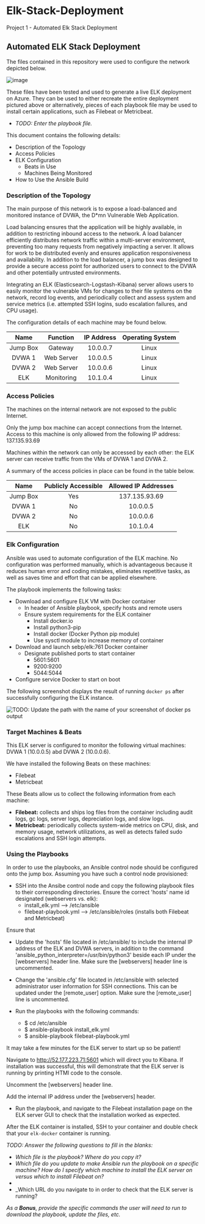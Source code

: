 # Elk-Stack-Deployment
Project 1 - Automated Elk Stack Deployment


## Automated ELK Stack Deployment

The files contained in this repository were used to configure the network depicted below.

![image](https://user-images.githubusercontent.com/75952979/117557330-ae61b800-b03f-11eb-8e40-433abf45f41a.png)

These files have been tested and used to generate a live ELK deployment on Azure. They can be used to either recreate the entire deployment pictured above or alternatively, pieces of each playbook file may be used to install certain applications, such as Filebeat or Metricbeat.

  - _TODO: Enter the playbook file._

This document contains the following details:
- Description of the Topology
- Access Policies
- ELK Configuration
  - Beats in Use
  - Machines Being Monitored
- How to Use the Ansible Build


### Description of the Topology

The main purpose of this network is to expose a load-balanced and monitored instance of DVWA, the D*mn Vulnerable Web Application.

Load balancing ensures that the application will be highly available, in addition to restricting inbound access to the network. A load balancer efficiently distributes network traffic within a multi-server environment, preventing too many requests from negatively impacting a server. It allows for work to be distributed evenly and ensures application responsiveness and availability. In addition to the load balancer, a jump box was designed to provide a secure access point for authorized users to connect to the DVWA
and other potentially untrusted environments.

Integrating an ELK (Elasticsearch-Logstash-Kibana) server allows users to easily monitor the vulnerable VMs for changes to their file systems on the network, record log events, and periodically collect and assess system and service metrics (i.e. attempted SSH logins, sudo escalation failures, and CPU usage).

The configuration details of each machine may be found below.

|   Name   |  Function  | IP Address | Operating System |
|:--------:|:----------:|:----------:|:----------------:|
| Jump Box |   Gateway  |  10.0.0.7  |       Linux      |
| DVWA 1   | Web Server |  10.0.0.5  |       Linux      |
| DVWA 2   | Web Server |  10.0.0.6  |       Linux      |
| ELK      | Monitoring |  10.1.0.4  |       Linux      |


### Access Policies

The machines on the internal network are not exposed to the public Internet. 

Only the jump box machine can accept connections from the Internet. Access to this machine is only allowed from the following IP address: 137.135.93.69

Machines within the network can only be accessed by each other: the ELK server can receive traffic from the VMs of DVWA 1 and DVWA 2.

A summary of the access policies in place can be found in the table below.

|   Name   | Publicly Accessible | Allowed IP Addresses |
|:--------:|:-------------------:|:--------------------:|
| Jump Box |         Yes         |    137.135.93.69     |
| DVWA 1   |          No         |       10.0.0.5       |
| DVWA 2   |          No         |       10.0.0.6       |
| ELK      |          No         |       10.1.0.4       |


### Elk Configuration

Ansible was used to automate configuration of the ELK machine. No configuration was performed manually, which is advantageous because it reduces human error and coding mistakes, eliminates repetitive tasks, as well as saves time and effort that can be applied elsewhere.

The playbook implements the following tasks:
- Download and configure ELK VM with Docker container
  - In header of Ansible playbook, specify hosts and remote users
  - Ensure system requirements for the ELK container
    - Install docker.io
    - Install python3-pip
    - Install docker (Docker Python pip module)
    - Use sysctl module to increase memory of container
- Download and launch sebp/elk:761 Docker container
  - Designate published ports to start container
     - 5601:5601
     - 9200:9200
     - 5044:5044 
- Configure service Docker to start on boot 

The following screenshot displays the result of running `docker ps` after successfully configuring the ELK instance.

![TODO: Update the path with the name of your screenshot of docker ps output](Images/docker_ps_output.png)

### Target Machines & Beats
This ELK server is configured to monitor the following virtual machines: DVWA 1 (10.0.0.5) abd DVWA 2 (10.0.0.6).

We have installed the following Beats on these machines:
- Filebeat
- Metricbeat

These Beats allow us to collect the following information from each machine:
- **Filebeat:** collects and ships log files from the container including audit logs, gc logs, server logs, depreciation logs, and slow logs.
- **Metricbeat:** periodically collects system-wide metrics on CPU, disk, and memory usage, network utilizations, as well as detects failed sudo escalations and SSH login attempts.

### Using the Playbooks
In order to use the playbooks, an Ansible control node should be configured onto the jump box. Assuming you have such a control node provisioned: 

- SSH into the Ansibe control node and copy the following playbook files to their corresponding directories. Ensure the correct 'hosts' name id designated (webservers vs. elk):
  - install_elk.yml --> /etc/ansible
  - filebeat-playbook.yml --> /etc/ansible/roles  (installs both Filebeat and Metricbeat)

Ensure that 
  
- Update the 'hosts' file located in /etc/ansible/ to include the internal IP address of the ELK and DVWA servers, in addition to the command 'ansible_python_interpreter=/usr/bin/python3' beside each IP under the [webservers] header line. Make sure the [webservers] header line is uncommented.

- Change the 'ansible.cfg' file located in /etc/ansible with selected administrator user information for SSH connections. This can be updated under the [remote_user] option. Make sure the [remote_user] line is uncommented.

- Run the playbooks with the following commands:
  - $ cd /etc/ansible
  - $ ansible-playbook install_elk.yml
  - $ ansible-playbook filebeat-playbook.yml

It may take a few minutes for the ELK server to start up so be patient! 

Navigate to http://52.177.223.71:5601 which will direct you to Kibana. If installation was successful, this will demonstrate that the ELK server is running by printing HTMl code to the console.









Uncomment the [webservers] header line.


Add the internal IP address under the [webservers] header.

- Run the playbook, and navigate to the Filebeat installation page on the ELK server GUI to check that the installation worked as expected.

After the ELK container is installed, SSH to your container and double check that your `elk-docker` container is running.

_TODO: Answer the following questions to fill in the blanks:_
- _Which file is the playbook? Where do you copy it?_
- _Which file do you update to make Ansible run the playbook on a specific machine? How do I specify which machine to install the ELK server on versus which to install Filebeat on?_
- 
- _Which URL do you navigate to in order to check that the ELK server is running?


_As a **Bonus**, provide the specific commands the user will need to run to download the playbook, update the files, etc._
